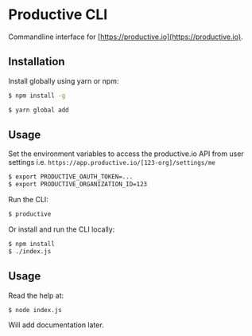 # Productive CLI

Commandline interface for [https://productive.io](https://productive.io).

## Installation

Install globally using yarn or npm:

```bash
$ npm install -g
```

```bash
$ yarn global add
```

## Usage

Set the environment variables to access the productive.io API
from user settings i.e. `https://app.productive.io/[123-org]/settings/me`

```bash
$ export PRODUCTIVE_OAUTH_TOKEN=...
$ export PRODUCTIVE_ORGANIZATION_ID=123
```

Run the CLI:

```bash
$ productive
```

Or install and run the CLI locally:

```bash
$ npm install
$ ./index.js
```

## Usage

Read the help at: 

```
$ node index.js 
```


Will add documentation later.
